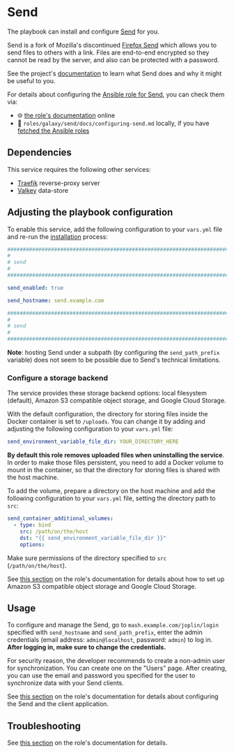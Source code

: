 <!--
SPDX-FileCopyrightText: 2020 - 2024 MDAD project contributors
SPDX-FileCopyrightText: 2020 - 2024 Slavi Pantaleev
SPDX-FileCopyrightText: 2020 Aaron Raimist
SPDX-FileCopyrightText: 2020 Chris van Dijk
SPDX-FileCopyrightText: 2020 Dominik Zajac
SPDX-FileCopyrightText: 2020 Mickaël Cornière
SPDX-FileCopyrightText: 2022 François Darveau
SPDX-FileCopyrightText: 2022 Julian Foad
SPDX-FileCopyrightText: 2022 Warren Bailey
SPDX-FileCopyrightText: 2023 Antonis Christofides
SPDX-FileCopyrightText: 2023 Felix Stupp
SPDX-FileCopyrightText: 2023 Pierre 'McFly' Marty
SPDX-FileCopyrightText: 2024 - 2025 Suguru Hirahara

SPDX-License-Identifier: AGPL-3.0-or-later
-->

# Send

The playbook can install and configure [Send](https://github.com/timvisee/send) for you.

Send is a fork of Mozilla's discontinued [Firefox Send](https://github.com/mozilla/send) which allows you to send files to others with a link. Files are end-to-end encrypted so they cannot be read by the server, and also can be protected with a password.

See the project's [documentation](https://github.com/timvisee/send/blob/master/README.md) to learn what Send does and why it might be useful to you.

For details about configuring the [Ansible role for Send](https://codeberg.org/acioustick/ansible-role-send), you can check them via:
- 🌐 [the role's documentation](https://codeberg.org/acioustick/ansible-role-send/src/branch/master/docs/configuring-send.md) online
- 📁 `roles/galaxy/send/docs/configuring-send.md` locally, if you have [fetched the Ansible roles](../installing.md)

## Dependencies

This service requires the following other services:

- [Traefik](traefik.md) reverse-proxy server
- [Valkey](valkey.md) data-store

## Adjusting the playbook configuration

To enable this service, add the following configuration to your `vars.yml` file and re-run the [installation](../installing.md) process:

```yaml
########################################################################
#                                                                      #
# send                                                                 #
#                                                                      #
########################################################################

send_enabled: true

send_hostname: send.example.com

########################################################################
#                                                                      #
# send                                                                 #
#                                                                      #
########################################################################
```

**Note**: hosting Send under a subpath (by configuring the `send_path_prefix` variable) does not seem to be possible due to Send's technical limitations.

### Configure a storage backend

The service provides these storage backend options: local filesystem (default), Amazon S3 compatible object storage, and Google Cloud Storage.

With the default configuration, the directory for storing files inside the Docker container is set to `/uploads`. You can change it by adding and adjusting the following configuration to your `vars.yml` file:

```yaml
send_environment_variable_file_dir: YOUR_DIRECTORY_HERE
```

**By default this role removes uploaded files when uninstalling the service**. In order to make those files persistent, you need to add a Docker volume to mount in the container, so that the directory for storing files is shared with the host machine.

To add the volume, prepare a directory on the host machine and add the following configuration to your `vars.yml` file, setting the directory path to `src`:

```yaml
send_container_additional_volumes:
  - type: bind
    src: /path/on/the/host
    dst: "{{ send_environment_variable_file_dir }}"
    options:
```

Make sure permissions of the directory specified to `src` (`/path/on/the/host`).

See [this section](https://codeberg.org/acioustick/ansible-role-send/src/branch/master/docs/configuring-send.md#configure-a-storage-backend) on the role's documentation for details about how to set up Amazon S3 compatible object storage and Google Cloud Storage.

## Usage

To configure and manage the Send, go to `mash.example.com/joplin/login` specified with `send_hostname` and `send_path_prefix`, enter the admin credentials (email address: `admin@localhost`, password: `admin`) to log in. **After logging in, make sure to change the credentials.**

For security reason, the developer recommends to create a non-admin user for synchronization. You can create one on the "Users" page. After creating, you can use the email and password you specified for the user to synchronize data with your Send clients.

See [this section](https://codeberg.org/acioustick/ansible-role-send/src/branch/master/docs/configuring-send.md#usage) on the role's documentation for details about configuring the Send and the client application.

## Troubleshooting

See [this section](https://codeberg.org/acioustick/ansible-role-send/src/branch/master/docs/configuring-send.md#troubleshooting) on the role's documentation for details.
